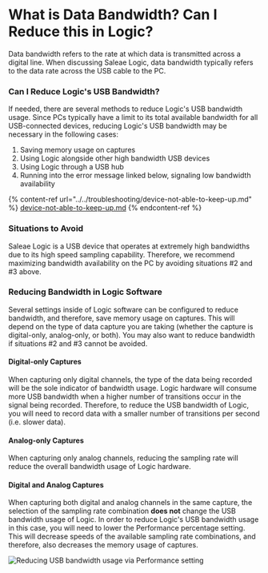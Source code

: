 # What is Data Bandwidth? Can I Reduce this in Logic?

Data bandwidth refers to the rate at which data is transmitted across a digital line. When discussing Saleae Logic, data bandwidth typically refers to the data rate across the USB cable to the PC.

### Can I Reduce Logic's USB Bandwidth?

If needed, there are several methods to reduce Logic's USB bandwidth usage. Since PCs typically have a limit to its total available bandwidth for all USB-connected devices, reducing Logic's USB bandwidth may be necessary in the following cases:

1. Saving memory usage on captures
2. Using Logic alongside other high bandwidth USB devices
3. Using Logic through a USB hub
4. Running into the error message linked below, signaling low bandwidth availability

{% content-ref url="../../troubleshooting/device-not-able-to-keep-up.md" %}
[device-not-able-to-keep-up.md](../../troubleshooting/device-not-able-to-keep-up.md)
{% endcontent-ref %}

### Situations to Avoid

Saleae Logic is a USB device that operates at extremely high bandwidths due to its high speed sampling capability. Therefore, we recommend maximizing bandwidth availability on the PC by avoiding situations #2 and #3 above.

### Reducing Bandwidth in Logic Software

Several settings inside of Logic software can be configured to reduce bandwidth, and therefore, save memory usage on captures. This will depend on the type of data capture you are taking (whether the capture is digital-only, analog-only, or both). You may also want to reduce bandwidth if situations #2 and #3 cannot be avoided.

#### Digital-only Captures

When capturing only digital channels, the type of the data being recorded will be the sole indicator of bandwidth usage. Logic hardware will consume more USB bandwidth when a higher number of transitions occur in the signal being recorded. Therefore, to reduce the USB bandwidth of Logic, you will need to record data with a smaller number of transitions per second (i.e. slower data).

#### Analog-only Captures

When capturing only analog channels, reducing the sampling rate will reduce the overall bandwidth usage of Logic hardware.

#### Digital and Analog Captures

When capturing both digital and analog channels in the same capture, the selection of the sampling rate combination **does not** change the USB bandwidth usage of Logic. In order to reduce Logic's USB bandwidth usage in this case, you will need to lower the Performance percentage setting. This will decrease speeds of the available sampling rate combinations, and therefore, also decreases the memory usage of captures.

![Reducing USB bandwidth usage via Performance setting](../../.gitbook/assets/2018-10-09\_1339.png)
